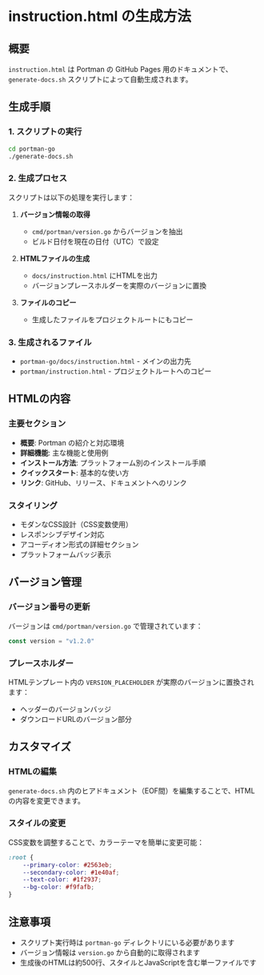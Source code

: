 # instruction.html の生成方法

## 概要
`instruction.html` は Portman の GitHub Pages 用のドキュメントで、`generate-docs.sh` スクリプトによって自動生成されます。

## 生成手順

### 1. スクリプトの実行
```bash
cd portman-go
./generate-docs.sh
```

### 2. 生成プロセス
スクリプトは以下の処理を実行します：

1. **バージョン情報の取得**
   - `cmd/portman/version.go` からバージョンを抽出
   - ビルド日付を現在の日付（UTC）で設定

2. **HTMLファイルの生成**
   - `docs/instruction.html` にHTMLを出力
   - バージョンプレースホルダーを実際のバージョンに置換

3. **ファイルのコピー**
   - 生成したファイルをプロジェクトルートにもコピー

### 3. 生成されるファイル
- `portman-go/docs/instruction.html` - メインの出力先
- `portman/instruction.html` - プロジェクトルートへのコピー

## HTMLの内容

### 主要セクション
- **概要**: Portman の紹介と対応環境
- **詳細機能**: 主な機能と使用例
- **インストール方法**: プラットフォーム別のインストール手順
- **クイックスタート**: 基本的な使い方
- **リンク**: GitHub、リリース、ドキュメントへのリンク

### スタイリング
- モダンなCSS設計（CSS変数使用）
- レスポンシブデザイン対応
- アコーディオン形式の詳細セクション
- プラットフォームバッジ表示

## バージョン管理

### バージョン番号の更新
バージョンは `cmd/portman/version.go` で管理されています：
```go
const version = "v1.2.0"
```

### プレースホルダー
HTMLテンプレート内の `VERSION_PLACEHOLDER` が実際のバージョンに置換されます：
- ヘッダーのバージョンバッジ
- ダウンロードURLのバージョン部分

## カスタマイズ

### HTMLの編集
`generate-docs.sh` 内のヒアドキュメント（EOF間）を編集することで、HTMLの内容を変更できます。

### スタイルの変更
CSS変数を調整することで、カラーテーマを簡単に変更可能：
```css
:root {
    --primary-color: #2563eb;
    --secondary-color: #1e40af;
    --text-color: #1f2937;
    --bg-color: #f9fafb;
}
```

## 注意事項
- スクリプト実行時は `portman-go` ディレクトリにいる必要があります
- バージョン情報は `version.go` から自動的に取得されます
- 生成後のHTMLは約500行、スタイルとJavaScriptを含む単一ファイルです